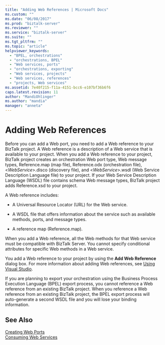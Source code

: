 ```yaml
---
title: "Adding Web References | Microsoft Docs"
ms.custom: ""
ms.date: "06/08/2017"
ms.prod: "biztalk-server"
ms.reviewer: ""
ms.service: "biztalk-server"
ms.suite: ""
ms.tgt_pltfrm: ""
ms.topic: "article"
helpviewer_keywords: 
  - "BPEL, orchestrations"
  - "orchestrations, BPEL"
  - "Web services, ports"
  - "orchestrations, exporting"
  - "Web services, projects"
  - "Web services, references"
  - "projects, Web services"
ms.assetid: 7e40f215-f11a-4151-bcc6-e107bf36b6f6
caps.latest.revision: 11
author: "MandiOhlinger"
ms.author: "mandia"
manager: "anneta"
---
```

# Adding Web References
Before you can add a Web port, you need to add a Web reference to your BizTalk project. A Web reference is a description of a Web service that is available to your project. When you add a Web reference to your project, BizTalk project creates an orchestration Web port type, Web message types, Reference.map (map file), Reference.odx (orchestration file), \<*WebService*>.disco (discovery file), and \<*WebService*>.wsdl (Web Service Description Language file) to your project. If your Web Service Description Language (WSDL) file contains schema Web message types, BizTalk project adds Reference.xsd to your project.  
  
 A Web reference includes:  
  
-   A Universal Resource Locator (URL) for the Web service.  
  
-   A WSDL file that offers information about the service such as available methods, ports, and message types.  
  
-   A reference map (Reference.map).  
  
 When you add a Web reference, all the Web methods for that Web service must be compatible with BizTalk Server. You cannot specify conditional attributes for specific Web methods in a Web service.  
  
 You add a Web reference to your project by using the **Add Web Reference** dialog box. For more information about adding Web references, see [Using Visual Studio](../core/using-visual-studio.md).  
  
 If you are planning to export your orchestration using the Business Process Execution Language (BPEL) export process, you cannot reference a Web reference from an existing BizTalk project. When you reference a Web reference from an existing BizTalk project, the BPEL export process will auto-generate a second WSDL file and you will lose your binding information.  
  
## See Also  
 [Creating Web Ports](../core/creating-web-ports.md)   
 [Consuming Web Services](../core/consuming-web-services.md)